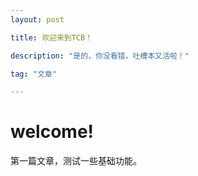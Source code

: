```yaml
---
layout: post

title: 欢迎来到TCB！

description: "是的，你没看错，吐槽本又活啦！"

tag: "文章"

---
```


# welcome!

第一篇文章，测试一些基础功能。
